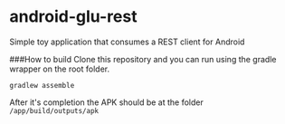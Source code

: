 # android-glu-rest
Simple toy application that consumes a REST client for Android

###How to build
Clone this repository and you can run using the gradle wrapper on the root folder.

    gradlew assemble

After it's completion the APK should be at the folder `/app/build/outputs/apk`
